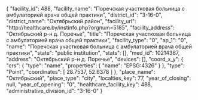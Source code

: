 {
    "facility_id": 488,
    "facility_name": "Поречская участковая больница с амбулаторией врача общей практики",
    "district_id": "3-16-0",
    "district_name": "Октябрьский район",
    "facility_url": "http:\/\/healthcare.by\/instinfo.php?orgnum=5185",
    "facility_address": "Октябрьский р-н д. Поречье",
    "title": "Поречская участковая больница с амбулаторией врача общей практики",
    "facility_type": "0",
    "ap_1": "0",
    "name": "Поречская участковая больница с амбулаторией врача общей практики",
    "state": "public institution",
    "stats": [],
    "med_id": 10214367,
    "address": "Октябрьский р-н д. Поречье",
    "devices": [],
    "coord_x_y": {
        "crs": {
            "type": "name",
            "properties": {
                "name": "EPSG:4326"
            }
        },
        "type": "Point",
        "coordinates": [
            28.7537,
            52.6378
        ]
    },
    "place_name": "Октябрьский",
    "place_type": "city",
    "localties_key": 77,
    "year_of_closing": null,
    "year_of_opening": "0",
    "healthcare_facility_key": 488,
    "administrative_division_id": "3-16-0"
}